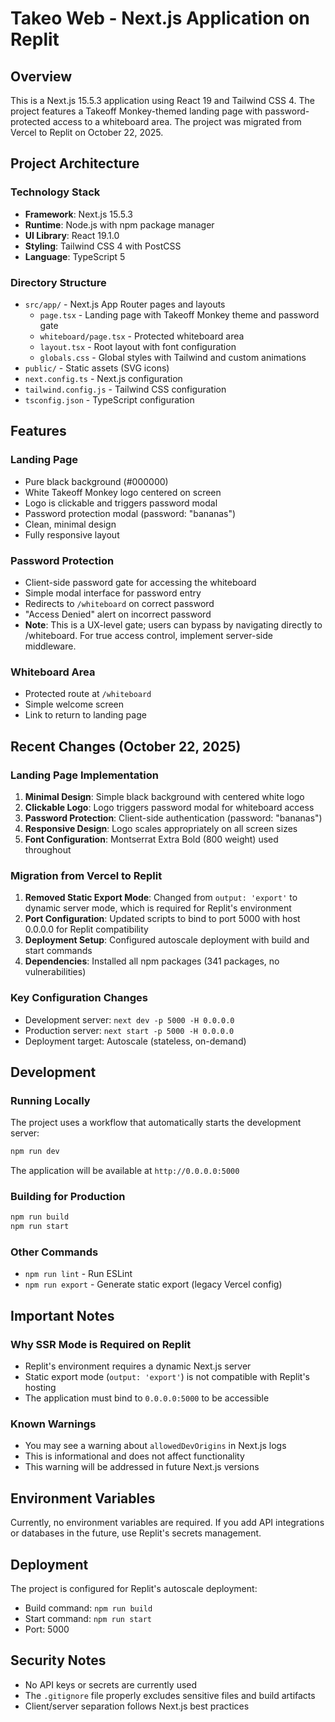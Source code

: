 # Takeo Web - Next.js Application on Replit

## Overview
This is a Next.js 15.5.3 application using React 19 and Tailwind CSS 4. The project features a Takeoff Monkey-themed landing page with password-protected access to a whiteboard area. The project was migrated from Vercel to Replit on October 22, 2025.

## Project Architecture

### Technology Stack
- **Framework**: Next.js 15.5.3
- **Runtime**: Node.js with npm package manager
- **UI Library**: React 19.1.0
- **Styling**: Tailwind CSS 4 with PostCSS
- **Language**: TypeScript 5

### Directory Structure
- `src/app/` - Next.js App Router pages and layouts
  - `page.tsx` - Landing page with Takeoff Monkey theme and password gate
  - `whiteboard/page.tsx` - Protected whiteboard area
  - `layout.tsx` - Root layout with font configuration
  - `globals.css` - Global styles with Tailwind and custom animations
- `public/` - Static assets (SVG icons)
- `next.config.ts` - Next.js configuration
- `tailwind.config.js` - Tailwind CSS configuration
- `tsconfig.json` - TypeScript configuration

## Features

### Landing Page
- Pure black background (#000000)
- White Takeoff Monkey logo centered on screen
- Logo is clickable and triggers password modal
- Password protection modal (password: "bananas")
- Clean, minimal design
- Fully responsive layout

### Password Protection
- Client-side password gate for accessing the whiteboard
- Simple modal interface for password entry
- Redirects to `/whiteboard` on correct password
- "Access Denied" alert on incorrect password
- **Note**: This is a UX-level gate; users can bypass by navigating directly to /whiteboard. For true access control, implement server-side middleware.

### Whiteboard Area
- Protected route at `/whiteboard`
- Simple welcome screen
- Link to return to landing page

## Recent Changes (October 22, 2025)

### Landing Page Implementation
1. **Minimal Design**: Simple black background with centered white logo
2. **Clickable Logo**: Logo triggers password modal for whiteboard access
3. **Password Protection**: Client-side authentication (password: "bananas")
4. **Responsive Design**: Logo scales appropriately on all screen sizes
5. **Font Configuration**: Montserrat Extra Bold (800 weight) used throughout

### Migration from Vercel to Replit
1. **Removed Static Export Mode**: Changed from `output: 'export'` to dynamic server mode, which is required for Replit's environment
2. **Port Configuration**: Updated scripts to bind to port 5000 with host 0.0.0.0 for Replit compatibility
3. **Deployment Setup**: Configured autoscale deployment with build and start commands
4. **Dependencies**: Installed all npm packages (341 packages, no vulnerabilities)

### Key Configuration Changes
- Development server: `next dev -p 5000 -H 0.0.0.0`
- Production server: `next start -p 5000 -H 0.0.0.0`
- Deployment target: Autoscale (stateless, on-demand)

## Development

### Running Locally
The project uses a workflow that automatically starts the development server:
```bash
npm run dev
```

The application will be available at `http://0.0.0.0:5000`

### Building for Production
```bash
npm run build
npm run start
```

### Other Commands
- `npm run lint` - Run ESLint
- `npm run export` - Generate static export (legacy Vercel config)

## Important Notes

### Why SSR Mode is Required on Replit
- Replit's environment requires a dynamic Next.js server
- Static export mode (`output: 'export'`) is not compatible with Replit's hosting
- The application must bind to `0.0.0.0:5000` to be accessible

### Known Warnings
- You may see a warning about `allowedDevOrigins` in Next.js logs
- This is informational and does not affect functionality
- This warning will be addressed in future Next.js versions

## Environment Variables
Currently, no environment variables are required. If you add API integrations or databases in the future, use Replit's secrets management.

## Deployment
The project is configured for Replit's autoscale deployment:
- Build command: `npm run build`
- Start command: `npm run start`
- Port: 5000

## Security Notes
- No API keys or secrets are currently used
- The `.gitignore` file properly excludes sensitive files and build artifacts
- Client/server separation follows Next.js best practices

